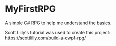 # MyFirstRPG
A simple C# RPG to help me understand the basics.

Scott Lilly's tutorial was used to create this project: https://scottlilly.com/build-a-cwpf-rpg/
